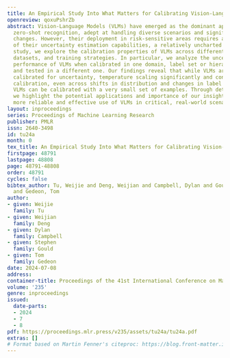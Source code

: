 ```yaml
---
title: An Empirical Study Into What Matters for Calibrating Vision-Language Models
openreview: qoxuPshrZb
abstract: Vision-Language Models (VLMs) have emerged as the dominant approach for
  zero-shot recognition, adept at handling diverse scenarios and significant distribution
  changes. However, their deployment in risk-sensitive areas requires a deeper understanding
  of their uncertainty estimation capabilities, a relatively uncharted area. In this
  study, we explore the calibration properties of VLMs across different architectures,
  datasets, and training strategies. In particular, we analyze the uncertainty estimation
  performance of VLMs when calibrated in one domain, label set or hierarchy level,
  and tested in a different one. Our findings reveal that while VLMs are not inherently
  calibrated for uncertainty, temperature scaling significantly and consistently improves
  calibration, even across shifts in distribution and changes in label set. Moreover,
  VLMs can be calibrated with a very small set of examples. Through detailed experimentation,
  we highlight the potential applications and importance of our insights, aiming for
  more reliable and effective use of VLMs in critical, real-world scenarios.
layout: inproceedings
series: Proceedings of Machine Learning Research
publisher: PMLR
issn: 2640-3498
id: tu24a
month: 0
tex_title: An Empirical Study Into What Matters for Calibrating Vision-Language Models
firstpage: 48791
lastpage: 48808
page: 48791-48808
order: 48791
cycles: false
bibtex_author: Tu, Weijie and Deng, Weijian and Campbell, Dylan and Gould, Stephen
  and Gedeon, Tom
author:
- given: Weijie
  family: Tu
- given: Weijian
  family: Deng
- given: Dylan
  family: Campbell
- given: Stephen
  family: Gould
- given: Tom
  family: Gedeon
date: 2024-07-08
address:
container-title: Proceedings of the 41st International Conference on Machine Learning
volume: '235'
genre: inproceedings
issued:
  date-parts:
  - 2024
  - 7
  - 8
pdf: https://proceedings.mlr.press/v235/assets/tu24a/tu24a.pdf
extras: []
# Format based on Martin Fenner's citeproc: https://blog.front-matter.io/posts/citeproc-yaml-for-bibliographies/
---
```

